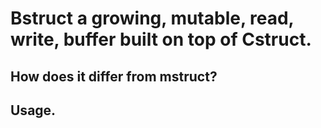 # Bstruct a growing, mutable, read, write, buffer built on top of Cstruct.

## How does it differ from mstruct? 

## Usage. 

